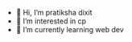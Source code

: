 - 👋 Hi, I’m pratiksha dixit
- 👀 I’m interested in cp
- 🌱 I’m currently learning web dev

<!---
d-pratiksha/d-pratiksha is a ✨ special ✨ repository because its `README.md` (this file) appears on your GitHub profile.
You can click the Preview link to take a look at your changes.
--->
